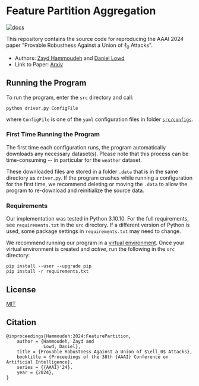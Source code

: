 # Feature Partition Aggregation

[![docs](https://img.shields.io/badge/license-MIT-blue.svg)](https://github.com/ZaydH/feature-partition/blob/main/LICENSE)

This repository contains the source code for reproducing the AAAI&nbsp;2024 paper "Provable Robustness Against a Union of $\ell_0$ Attacks".

* Authors: [Zayd Hammoudeh](https://zaydh.github.io/) and [Daniel Lowd](https://ix.cs.uoregon.edu/~lowd/)
* Link to Paper: [Arxiv](https://arxiv.org/abs/2302.11628)

## Running the Program

To run the program, enter the `src` directory and call:

`python driver.py ConfigFile`

where `ConfigFile` is one of the `yaml` configuration files in folder [`src/configs`](src/configs). 

### First Time Running the Program

The first time each configuration runs, the program automatically downloads any necessary dataset(s).  Please note that this process can be time-consuming -- in particular for the `weather` dataset.

These downloaded files are stored in a folder `.data` that is in the same directory as `driver.py`.  If the program crashes while running a configuration for the first time, we recommend deleting or moving the `.data` to allow the program to re-download and reinitialize the source data.

### Requirements

Our implementation was tested in Python&nbsp;3.10.10.  For the full requirements, see `requirements.txt` in the `src` directory.  If a different version of Python is used, some package settings in `requirements.txt` may need to change.

We recommend running our program in a [virtual environment](https://docs.python.org/3/tutorial/venv.html).  Once your virtual environment is created and *active*, run the following in the `src` directory:

```
pip install --user --upgrade pip
pip install -r requirements.txt
```

## License

[MIT](https://github.com/ZaydH/feature-partition/blob/main/LICENSE)

## Citation

```
@inproceedings{Hammoudeh:2024:FeaturePartition,
    author = {Hammoudeh, Zayd and
              Lowd, Daniel},
    title = {Provable Robustness Against a Union of $\ell_0$ Attacks},
    booktitle = {Proceedings of the 38th {AAAI} Conference on Artificial Intelligence},
    series = {{AAAI}'24},
    year = {2024},
}
```
